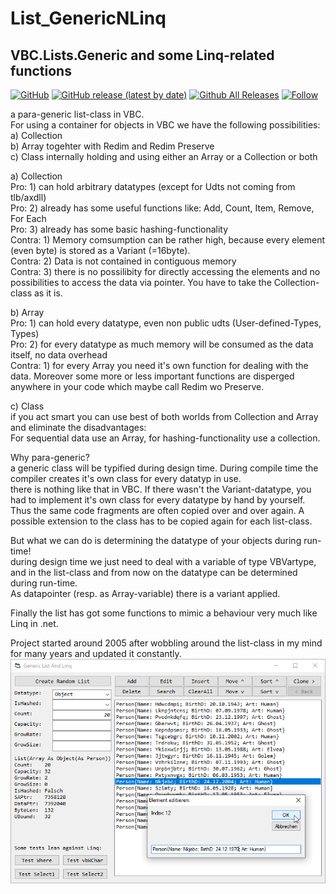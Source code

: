 # List_GenericNLinq
## VBC.Lists.Generic and some Linq-related functions  

[![GitHub](https://img.shields.io/github/license/OlimilO1402/Bmp_ScreenshotToPdf?style=plastic)](https://github.com/OlimilO1402/List_GenericNLinq/blob/master/LICENSE) 
[![GitHub release (latest by date)](https://img.shields.io/github/v/release/OlimilO1402/List_GenericNLinq?style=plastic)](https://github.com/OlimilO1402/List_GenericNLinq/releases/latest)
[![Github All Releases](https://img.shields.io/github/downloads/OlimilO1402/List_GenericNLinq/total.svg)](https://github.com/OlimilO1402/List_GenericNLinq/releases/download/v1.0.5/ListGenericNLinq_v1.0.5.zip)
[![Follow](https://img.shields.io/github/followers/OlimilO1402.svg?style=social&label=Follow&maxAge=2592000)](https://github.com/OlimilO1402/List_GenericNLinq/watchers)

a para-generic list-class in VBC.  
For using a container for objects in VBC we have the following possibilities:  
a) Collection  
b) Array togehter with Redim and Redim Preserve  
c) Class internally holding and using either an Array or a Collection or both  
  
a) Collection  
Pro: 1) can hold arbitrary datatypes (except for Udts not coming from tlb/axdll)  
Pro: 2) already has some useful functions like: Add, Count, Item, Remove, For Each  
Pro: 3) already has some basic hashing-functionality  
Contra: 1) Memory comsumption can be rather high, because every element (even byte) is stored as a Variant (=16byte).  
Contra: 2) Data is not contained in contiguous memory   
Contra: 3) there is no possilibity for directly accessing the elements and no possibilities to access the data via pointer. You have to take the Collection-class as it is.  
  
b) Array  
Pro: 1) can hold every datatype, even non public udts (User-defined-Types, Types)  
Pro: 2) for every datatype as much memory will be consumed as the data itself, no data overhead  
Contra: 1) for every Array you need it's own function for dealing with the data. Moreover some more or less important functions are disperged anywhere in your code which maybe call Redim wo Preserve.  
  
c) Class  
if you act smart you can use best of both worlds from Collection and Array and eliminate the disadvantages:  
For sequential data use an Array, for hashing-functionality use a collection.  
  
Why para-generic?  
a generic class will be typified during design time. During compile time the compiler creates it's own class for every datatyp in use.  
there is nothing like that in VBC. If there wasn't the Variant-datatype, you had to implement it's own class for every datatype by hand by yourself.   
Thus the same code fragments are often copied over and over again. A possible extension to the class has to be copied again for each list-class.  
  
But what we can do is determining the datatype of your objects during run-time!  
during design time we just need to deal with a variable of type VBVartype, and in the list-class and from now on the datatype can be determined during run-time.   
As datapointer (resp. as Array-variable) there is a variant applied.  

Finally the list has got some functions to mimic a behaviour very much like Linq in .net.  

Project started around 2005 after wobbling around the list-class in my mind for many years and updated it constantly.
![GenericListLinq Image](Resources/GenericListLinq.png "GenericListLinq Image") 
